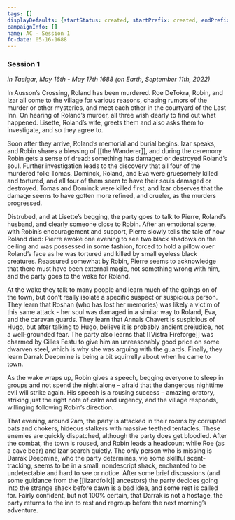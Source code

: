```yaml
---
tags: []
displayDefaults: {startStatus: created, startPrefix: created, endPrefix: destroyed, endStatus: destroyed}
campaignInfo: []
name: AC - Session 1
fc-date: 05-16-1688
---
```


### Session 1
*in Taelgar, May 16th - May 17th 1688 (on Earth, September 11th, 2022)*

In Ausson’s Crossing, Roland has been murdered. Roe DeTokra, Robin, and Izar all come to the village for various reasons, chasing rumors of the murder or other mysteries, and meet each other in the courtyard of the Last Inn. On hearing of Roland’s murder, all three wish dearly to find out what happened. Lisette, Roland’s wife, greets them and also asks them to investigate, and so they agree to. 

Soon after they arrive, Roland’s memorial and burial begins. Izar speaks, and Robin shares a blessing of [[the Wanderer]], and during the ceremony Robin gets a sense of dread: something has damaged or destroyed Roland’s soul. Further investigation leads to the discovery that all four of the murdered folk: Tomas, Dominck, Roland, and Eva were gruesomely killed and tortured, and all four of them seem to have their souls damaged or destroyed. Tomas and Dominck were killed first, and Izar observes that the damage seems to have gotten more refined, and crueler, as the murders progressed.

Distrubed, and at Lisette’s begging, the party goes to talk to Pierre, Roland’s husband, and clearly someone close to Robin. After an emotional scene, with Robin’s encouragement and support, Pierre slowly tells the tale of how Roland died: Pierre awoke one evening to see two black shadows on the ceiling and was possessed in some fashion, forced to hold a pillow over Roland’s face as he was tortured and killed by small eyeless black creatures. Reassured somewhat by Robin, Pierre seems to acknowledge that there must have been external magic, not something wrong with him, and the party goes to the wake for Roland.

At the wake they talk to many people and learn much of the goings on of the town, but don’t really isolate a specific suspect or suspicious person. They learn that Roshan (who has lost her memories) was likely a victim of this same attack - her soul was damaged in a similar way to Roland, Eva, and the caravan guards. They learn that Annais Chavert is suspicious of Hugo, but after talking to Hugo, believe it is probably ancient prejudice, not a well-grounded fear. The party also learns that [[Vistra Fireforge]] was charmed by Gilles Festu to give him an unreasonably good price on some dwarven steel, which is why she was arguing with the guards. Finally, they learn Darrak Deepmine is being a bit squirrelly about when he came to town.

As the wake wraps up, Robin gives a speech, begging everyone to sleep in groups and not spend the night alone – afraid that the dangerous nighttime evil will strike again. His speech is a rousing success – amazing oratory, striking just the right note of calm and urgency, and the village responds, willinging following Robin’s direction.

That evening, around 2am, the party is attacked in their rooms by corrupted bats and chokers, hideous stalkers with massive teethed tentacles. These enemies are quickly dispatched, although the party does get bloodied. After the combat, the town is roused, and Robin leads a headcount while Roe (as a cave bear) and Izar search quietly. The only person who is missing is Darrak Deepmine, who the party determines, vie some skillful scent-tracking, seems to be in a small, nondescript shack, enchanted to be undetectable and hard to see or notice. After some brief discussions (and some guidance from the [[lizardfolk]] ancestors) the party decides going into the strange shack before dawn is a bad idea, and some rest is called for. Fairly confident, but not 100% certain, that Darrak is not a hostage, the party returns to the inn to rest and regroup before the next morning’s adventure.